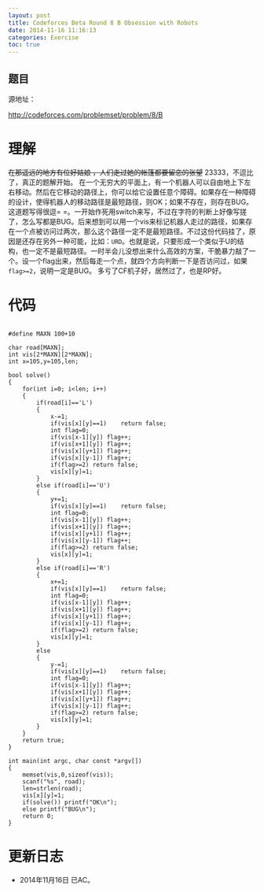 ```yaml
---
layout: post
title: Codeforces Beta Round 8 B Obsession with Robots
date: 2014-11-16 11:16:13
categories: Exercise
toc: true
---
```

## 题目
源地址：

http://codeforces.com/problemset/problem/8/B

# 理解
~~在那遥远的地方有位好姑娘 ，人们走过她的帐篷都要留恋的张望~~
23333，不逗比了，真正的题解开始。
在一个无穷大的平面上，有一个机器人可以自由地上下左右移动。然后在它移动的路径上，你可以给它设置任意个障碍。如果存在一种障碍的设计，使得机器人的移动路径是最短路径，则OK；如果不存在，则存在BUG。
这道题写得很逗= =。一开始作死用switch来写，不过在字符的判断上好像写搓了，怎么写都是BUG。后来想到可以用一个vis来标记机器人走过的路径，如果存在一个点被访问过两次，那么这个路径一定不是最短路径。不过这份代码挂了，原因是还存在另外一种可能，比如：`URD`。也就是说，只要形成一个类似于U的结构，也一定不是最短路径。一时半会儿没想出来什么高效的方案，干脆暴力敲了一个。设一个flag出来，然后每走一个点，就四个方向判断一下是否访问过，如果`flag>=2`，说明一定是BUG。
多亏了CF机子好，居然过了，也是RP好。


<!-- more -->

# 代码

```

#define MAXN 100+10

char road[MAXN];
int vis[2*MAXN][2*MAXN];
int x=105,y=105,len;

bool solve()
{
    for(int i=0; i<len; i++)
    {
        if(road[i]=='L')
        {
            x-=1;
            if(vis[x][y]==1)    return false;
            int flag=0;
            if(vis[x-1][y]) flag++;
            if(vis[x+1][y]) flag++;
            if(vis[x][y+1]) flag++;
            if(vis[x][y-1]) flag++;
            if(flag>=2) return false;
            vis[x][y]=1;
        }
        else if(road[i]=='U')
        {
            y+=1;
            if(vis[x][y]==1)    return false;
            int flag=0;
            if(vis[x-1][y]) flag++;
            if(vis[x+1][y]) flag++;
            if(vis[x][y+1]) flag++;
            if(vis[x][y-1]) flag++;
            if(flag>=2) return false;
            vis[x][y]=1;
        }
        else if(road[i]=='R')
        {
            x+=1;
            if(vis[x][y]==1)    return false;
            int flag=0;
            if(vis[x-1][y]) flag++;
            if(vis[x+1][y]) flag++;
            if(vis[x][y+1]) flag++;
            if(vis[x][y-1]) flag++;
            if(flag>=2) return false;
            vis[x][y]=1;
        }
        else
        {
            y-=1;
            if(vis[x][y]==1)    return false;
            int flag=0;
            if(vis[x-1][y]) flag++;
            if(vis[x+1][y]) flag++;
            if(vis[x][y+1]) flag++;
            if(vis[x][y-1]) flag++;
            if(flag>=2) return false;
            vis[x][y]=1;
        }
    }
    return true;
}

int main(int argc, char const *argv[])
{
    memset(vis,0,sizeof(vis));
    scanf("%s", road);
    len=strlen(road);
    vis[x][y]=1;
    if(solve()) printf("OK\n");
    else printf("BUG\n");
    return 0;
}

```

# 更新日志
- 2014年11月16日 已AC。